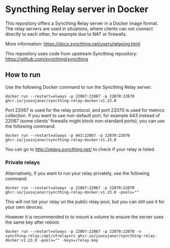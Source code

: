 # Syncthing Relay server in Docker

This repository offers a Syncthing Relay server in a Docker image format. The relay servers are used in situations, where clients can not connect directly to each other, for example due to NAT or firewalls.

More information: https://docs.syncthing.net/users/relaying.html

This repository uses code from upstream Syncthing repository: https://github.com/syncthing/syncthing

## How to run

Use the following Docker command to run the Syncthing Relay server:

    docker run --restart=always -p 22067:22067 -p 22070:22070 ghcr.io/juusujanar/syncthing-relay-docker:v1.23.0

Port 22067 is used for the relay protocol, and port 22070 is used for metrics collection.
If you want to use non-default port, for example 443 instead of 22067 (some clients' firewalls might block non-standard ports), you can use the following command:

    docker run --restart=always -p 443:22067 -p 22070:22070 ghcr.io/juusujanar/syncthing-relay-docker:v1.23.0

You can go to http://relays.syncthing.net/ to check if your relay is listed.

### Private relays

Alternatively, if you want to run your relay privately, use the following command:

    docker run --restart=always -p 22067:22067 -p 22070:22070 ghcr.io/juusujanar/syncthing-relay-docker:v1.23.0 -pools=""

This will not list your relay on the public relay pool, but you can still use it for your own devices.

However it is recommended to to mount a volume to ensure the server uses the same key after reboot.

    docker run --restart=always -p 22067:22067 -p 22070:22070 -v syncthing-relay:/opt/strelaysrv ghcr.io/juusujanar/syncthing-relay-docker:v1.23.0 -pools="" -keys=/relay.key
